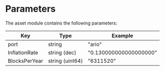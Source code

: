 <!--
order: 5
-->

# Parameters

The asset module contains the following parameters:

| Key           | Type            | Example                |
|---------------|-----------------|------------------------|
| port          | string          | "ario"                 |
| InflationRate | string (dec)    | "0.130000000000000000" |
| BlocksPerYear | string (uint64) | "6311520"              |
